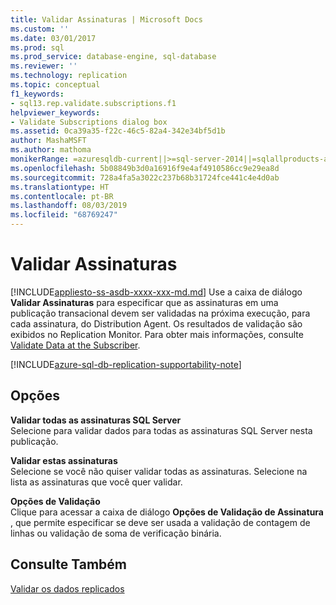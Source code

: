 ```yaml
---
title: Validar Assinaturas | Microsoft Docs
ms.custom: ''
ms.date: 03/01/2017
ms.prod: sql
ms.prod_service: database-engine, sql-database
ms.reviewer: ''
ms.technology: replication
ms.topic: conceptual
f1_keywords:
- sql13.rep.validate.subscriptions.f1
helpviewer_keywords:
- Validate Subscriptions dialog box
ms.assetid: 0ca39a35-f22c-46c5-82a4-342e34bf5d1b
author: MashaMSFT
ms.author: mathoma
monikerRange: =azuresqldb-current||>=sql-server-2014||=sqlallproducts-allversions
ms.openlocfilehash: 5b08849b3d0a16916f9e4af4910586cc9e29ea8d
ms.sourcegitcommit: 728a4fa5a3022c237b68b31724fce441c4e4d0ab
ms.translationtype: HT
ms.contentlocale: pt-BR
ms.lasthandoff: 08/03/2019
ms.locfileid: "68769247"
---
```

# <a name="validate-subscriptions"></a>Validar Assinaturas
[!INCLUDE[appliesto-ss-asdb-xxxx-xxx-md.md](../../includes/appliesto-ss-asdb-xxxx-xxx-md.md)]
  Use a caixa de diálogo **Validar Assinaturas** para especificar que as assinaturas em uma publicação transacional devem ser validadas na próxima execução, para cada assinatura, do Distribution Agent. Os resultados de validação são exibidos no Replication Monitor. Para obter mais informações, consulte [Validate Data at the Subscriber](../../relational-databases/replication/validate-data-at-the-subscriber.md).  

[!INCLUDE[azure-sql-db-replication-supportability-note](../../includes/azure-sql-db-replication-supportability-note.md)]
  
## <a name="options"></a>Opções  
 **Validar todas as assinaturas SQL Server**  
 Selecione para validar dados para todas as assinaturas SQL Server nesta publicação.  
  
 **Validar estas assinaturas**  
 Selecione se você não quiser validar todas as assinaturas. Selecione na lista as assinaturas que você quer validar.  
  
 **Opções de Validação**  
 Clique para acessar a caixa de diálogo **Opções de Validação de Assinatura** , que permite especificar se deve ser usada a validação de contagem de linhas ou validação de soma de verificação binária.  
  
## <a name="see-also"></a>Consulte Também  
 [Validar os dados replicados](../../relational-databases/replication/validate-data-at-the-subscriber.md)  
  
  
